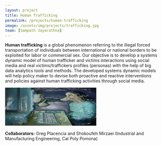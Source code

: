 ```yaml
---
layout: project
title: Human Trafficking
permalink: /projects/human-trafficking
image: /assets/img/projects/trafficking.jpg
team: [Sampath Jayarathna]
---
```


**Human trafficking** is a global phenomenon referring to the illegal forced transportation of individuals between international or national borders to be exploited for labor or commercial sex. Our objective is to develop a systems dynamic model of human trafficker and victims interactions using social media and real victims/traffickers profiles (personas) with the help of big data analytics tools and methods. The developed systems dynamic models will help policy maker to devise both proactive and reactive interventions and policies against human trafficking activities through social media.


![Trafficking](/assets/img/projects/trafficking.jpg)

**Collaborators:** Greg Placencia and Shokoufeh Mirzaei (Industrial and Manufacturing Engineering, Cal Poly Pomona)
